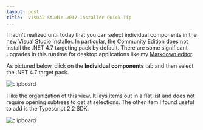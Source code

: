 ```yaml
---
layout: post  
title:  Visual Studio 2017 Installer Quick Tip  
...
```


I hadn't realized until today that you can select individual components in the new Visual Studio Installer. In particular, the Community Edition does not install the .NET 4.7 targeting pack by default. There are some significant upgrades in this runtime for desktop applications like my [Markdown editor](http://markdownedit.com/).

As pictured below, click on the **Individual components** tab and then select the .NET 4.7 target pack.

![clipboard](http://i.imgur.com/NzZnnO0.png)

I like the organization of this view. It lays items out in a flat list and does not require opening subtrees to get at selections. The other item I found useful to add is the Typescript 2.2 SDK.

![clipboard](http://i.imgur.com/6CZZY27.png)
